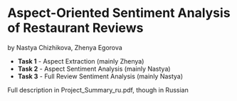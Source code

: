 # Aspect-Oriented Sentiment Analysis of Restaurant Reviews
by Nastya Chizhikova, Zhenya Egorova

- **Task 1** - Aspect Extraction (mainly Zhenya)
- **Task 2** - Aspect Sentiment Analysis (mainly Nastya)
- **Task 3** - Full Review Sentiment Analysis (mainly Nastya)

Full description in Project_Summary_ru.pdf, though in Russian
